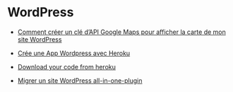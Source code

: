 # WordPress

- [Comment créer un clé d’API Google Maps pour afficher la carte de mon site WordPress](https://www.youtube.com/watch?v=74sL2gWF5wQ&t=14s)

- [Crée une App Wordpress avec Heroku](https://dashboard.heroku.com/new?button-url=http%3A%2F%2Ftechnomile.github.io%2Fwordpress%2Fsetup.html&template=https%3A%2F%2Fgithub.com%2Ftechnomile%2FHeroku-WordPress)

- [Download your code from heroku](https://help.heroku.com/FZDDCBLB/how-can-i-download-my-code-from-heroku)

- [Migrer un site WordPress all-in-one-plugin](https://www.creaweb2b.com/migrer-site-wordpress-all-in-one-wp-migration/)